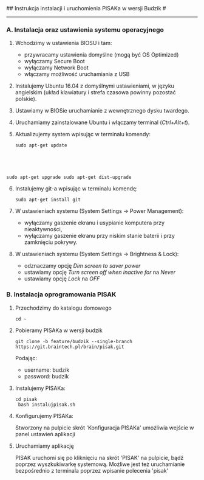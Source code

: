 <div style="text-align:center"></div>
## Instrukcja instalacji i uruchomienia PISAKa w wersji Budzik #

---

### A. Instalacja oraz ustawienia systemu operacyjnego ###

1. Wchodzimy w ustawienia BIOSU i tam:
     * przywracamy ustawienia domyślne (mogą być OS Optimized)
     * wyłączamy Secure Boot
     * wyłączamy Network Boot
     * włączamy możliwość uruchamiania z USB
  
2. Instalujemy Ubuntu 16.04 z domyślnymi ustawieniami, w języku angielskim (układ klawiatury i strefa czasowa powinny pozostać polskie).

3. Ustawiamy w BIOSie uruchamianie z wewnętrznego dysku twardego.

4. Uruchamiamy zainstalowane Ubuntu i włączamy terminal (*Ctrl+Alt+t*).

5. Aktualizujemy system wpisując w terminalu komendy:

    <pre><code>sudo apt-get update
sudo apt-get upgrade
sudo apt-get dist-upgrade</code></pre>
    
6. Instalujemy git-a wpisując w terminalu komendę:

    <pre><code>sudo apt-get install git</code></pre>

7. W ustawieniach systemu (System Settings -> Power Management):
     * wyłączamy gaszenie ekranu i usypianie komputera przy nieaktywności,
     * wyłączamy gaszenie ekranu przy niskim stanie baterii i przy zamknięciu pokrywy.

8. W ustawieniach systemu (System Settings -> Brightness & Lock):
    * odznaczamy opcję *Dim screen to saver power* 
    * ustawiamy opcję *Turn screen off when inactive for* na *Never*
    * ustawiamy opcję *Lock* na *OFF*
    
### B. Instalacja oprogramowania PISAK ###
1. Przechodzimy do katalogu domowego

    <pre><code>cd ~</code></pre>

2. Pobieramy PISAKa w wersji budzik
    
    <pre><code>git clone -b feature/budzik --single-branch https://git.braintech.pl/brain/pisak.git</code></pre>
    
    Podając:
      * username: budzik
      * password: budzik
    
3. Instalujemy PISAKa:
    
    <pre><code>cd pisak
    bash instalujpisak.sh</code></pre>

4. Konfigurujemy PISAKa:

    Stworzony na pulpicie skrót 'Konfiguracja PISAKa' umożliwia wejście w panel ustawień aplikacji

5. Uruchamiamy aplikację

    PISAK uruchomi się po kliknięciu na skrót 'PISAK' na pulpicie, bądź poprzez wyszkukiwarkę systemową.
    Możliwe jest też uruchamianie bezpośrednio z terminala poprzez wpisanie polecenia 'pisak'

